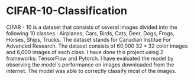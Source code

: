 # CIFAR-10-Classification
CIFAR - 10 is a dataset that consists of several images divided into the following 10 classes :
Airplanes, Cars, Birds, Cats, Deer, Dogs, Frogs, Horses, Ships, Trucks. 
The dataset stands for Canadian Institue For Advanced Research.
The dataset consists of 60,000 32 * 32 color images and 6,000 images of each class. 
I have done this project using 2 frameworks: TensorFlow and Pytorch.
I have evaluated the model by observing the model's performance on images downloaded from the internet.
The model was able to correctly classify most of the images.
